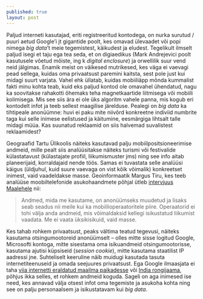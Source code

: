 ```yaml
---
published: true
layout: post
---
```




Paljud interneti kasutajad, eriti registreeritud kontodega, on nurka surutud / puuri aetud Google’i jt gigantide poolt, kes omavad ülevaadet või popi nimega _big data_’t meie tegemistest, käikudest ja eludest. Tegelikult ilmselt paljud isegi et taju ega tea seda, et on digiaedikus (Mark Andrejevici poolt kasutusele võetud mõiste, ing k _digital enclosure_) ja orwellilik suur vend neid jälgimas. Enamik meist on väikesed mutrikesed, kes väga ei vaevagi pead sellega, kuidas oma  privaatsust paremini kaitsta, sest pole just kui midagi suurt varjata. Vahel ehk üllatab, kuidas mobiiliäpp mõnda kummalist fakti minu kohta teab, kuid eks paljud kontod ole omavahel ühendatud, nagu ka soovitakse rahakotti õhemaks teha magnetkaartide liitmisega või mobiili kolimisega. Mis see siis ära ei ole üks algoritm vahele panna, mis kogub eri kontodelt infot ja teeb sellest maagilise järelduse. Pealegi on _big data_ ka tihtipeale anonüümne: huvi ei paku mite niivõrd konkreetne indiviid numbrite taga kui selle inimese eelistused ja käitumine, eesmärgiga lihtsalt talle midagi müüa. Kas suunatud reklaamid on siis halvemad suvalistest reklaamidest? 

Geograafid Tartu Ülikoolis näiteks kasutavad palju mobiilpositsioneerimise andmeid, mille pealt siis analüüsitakse näiteks turismi või festivalide külastatavust (külastajate profiil, liikumismuster jms) ning see info aitab planeerijaid, korraldajaid nende töös. Samas ei tuvastata selle analüüsi käigus (üldjuhul, kuid suure vaevaga on vist kõik võimalik) konkreetset inimest, vaid vaadeldakse masse. Geoinformaatik Margus Tiru, kes teeb analüüse moobiltelefonide asukohaandmete põhjal ütleb [intervjuus Maalehele](http://maaleht.delfi.ee/news/maaleht/elu/geoinformaatik-margus-tiru-vanal-moel-tehtud-otsused-hakkavad-tagumikust-hammustama?id=72734833) nii:

> Andmed, mida me kasutame, on anonüümseks muudetud ja lisaks seab seadus nii meile kui ka mobiilioperaatoritele piire. Operaatorid ei tohi välja anda andmeid, mis võimaldaksid kellegi isikustatud liikumist vaadata. Me ei vaata üksikisikuid, vaid masse.

Kes tahab rohkem privaatsust, peaks vältima teatud tegevusi, näiteks kasutama otsingumootoreid anonüümselt – olles mitte sisse logitud Google, Microsofti kontoga, mitte sisestama oma isikuandmeid otsingumootorisse, kasutama ajutisi küpsiseid (_session cookie_), mitte kasutama staatilist IP aadressi jne. Suhteliselt keeruline näib muidugi kasutada tasuta internetiteenuseid ja omada seejuures privaatsust. Ega Google ilmaasjata ei taha [viia internetti eraldatud maailma paikadesse](https://www.google.com/loon/) või [India rongijaama](https://googleblog.blogspot.com.ee/2015/09/bringing-the-internet-to-more-indians.html), põhjus ikka selles, et rohkem andmeid koguda. Sageli on aga inimesed ise need, kes annavad välja otsest infot oma tegemiste ja asukoha kohta ning see on palju personaalsem ja isikustatavam kui _big data_.
